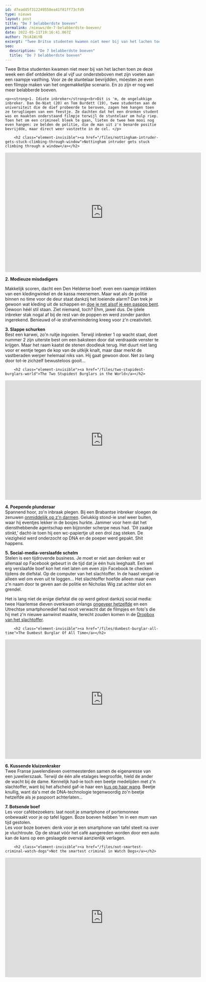 ```yaml
---
id: d7ead45f312249558ea41f81ff73cfd9
type: nieuws
layout: post
title: "De 7 belabberdste boeven"
permalink: /nieuws/de-7-belabberdste-boeven/
date: 2022-05-11T19:16:41.067Z
author: 7biA1WiYB
excerpt: "Twee Britse studenten kwamen niet meer bij van het lachen toen ze deze week een dief ontdekten die al vijf uur ondersteboven met zijn voeten aan een raampje vasthing. Voor ze de stuntelaar bevrijdden, móesten ze even een filmpje maken van het ongemakkelijke scenario. En zo zijn er nog wel meer belabberde boeven.  "
seo:
  description: "De 7 belabberdste boeven"
  title: "De 7 belabberdste boeven"
---
```

Twee Britse studenten kwamen niet meer bij van het lachen toen ze deze week een dief ontdekten die al vijf uur ondersteboven met zijn voeten aan een raampje vasthing. Voor ze de stuntelaar bevrijdden, móesten ze even een filmpje maken van het ongemakkelijke scenario. En zo zijn er nog wel meer belabberde boeven.  

    <p><strong>1. Idiote inbreker</strong><br>Dit is 'm, de ongelukkige inbreker. Dan De-Niet (20) en Tom Burdett (19), twee studenten aan de universiteit die de dief probeerde te beroven, zagen hem hangen toen ze terugliepen van een feestje. Ze dachten dat het een dronken student was en maakten onderstaand filmpje terwijl de stuntelaar om hulp riep. Toen het om een crimineel bleek te gaan, lieten de twee hem mooi nog even hangen: ze belden de politie, die de man uit z'n benarde positie bevrijdde, maar direct weer vastzette in de cel. </p>
<p><div class="media media-element-container media-default"><div id="file-225" class="file file-video file-video-youtube">

        <h2 class="element-invisible"><a href="/files/nottingham-intruder-gets-stuck-climbing-through-window">Nottingham intruder gets stuck climbing through a window</a></h2>
    
  
  <div class="content">
    <div class="media-youtube-video media-element file-default media-youtube-1">
  <iframe class="media-youtube-player" width="640" height="390" title="Nottingham intruder gets stuck climbing through a window" src="https://www.youtube.com/embed/emqC704Ed2E?wmode=opaque&controls=" name="Nottingham intruder gets stuck climbing through a window" frameborder="0" allowfullscreen="">Video van Nottingham intruder gets stuck climbing through a window</iframe>
</div>
  </div>

  
</div>
</div>
<p><strong>2. Modieuze misdadigers</strong></p>
<p>Makkelijk scoren, dacht een Den Helderse boef: even een raampje intikken van een kledingwinkel en de kassa meenemen. Maar wat als de politie binnen no time voor de deur staat dankzij het loeiende alarm? Dan trek je gewoon wat kleding uit de schappen en <a href="http://admin.sevendays.nl/artikel/188643#.VMjc6tKG9Bk">doe je net alsof je een paspop bent</a>. Gewoon héél stil staan. Ziet niemand, toch? Ehm, jawel dus. De ijdele inbreker stak nogal af bij de rest van de poppen en werd zonder pardon ingerekend. Benieuwd of-ie strafvermindering kreeg voor z'n creativiteit. </p>
<p><strong>3. Slappe schurken</strong><br>Best een karwei, zo'n ruitje ingooien. Terwijl inbreker 1 op wacht staat, doet nummer 2 zijn uiterste best om een baksteen door dat verdraaide venster te krijgen. Maar het raam kaatst de stenen doodleuk terug. Het duurt niet lang voor er eentje tegen de kop van de uitkijk knalt, maar daar merkt de vastberaden werper helemaal niks van. Hij gaat gewoon door. Net zo lang door tot-ie zichzelf bewusteloos gooit...</p>
<p><div class="media media-element-container media-default"><div id="file-226" class="file file-video file-video-youtube">

        <h2 class="element-invisible"><a href="/files/two-stupidest-burglars-world">The Two Stupidest Burglars in the World</a></h2>
    
  
  <div class="content">
    <div class="media-youtube-video media-element file-default media-youtube-2">
  <iframe class="media-youtube-player" width="640" height="390" title="The Two Stupidest Burglars in the World" src="https://www.youtube.com/embed/BC5bwoZ94rY?wmode=opaque&controls=" name="The Two Stupidest Burglars in the World" frameborder="0" allowfullscreen="">Video van The Two Stupidest Burglars in the World</iframe>
</div>
  </div>

  
</div>
</div>
<p><strong>4. Poepende plunderaar</strong><br>Spannend hoor, zo'n inbraak plegen. Bij een Brabantse inbreker sloegen de zenuwen <a href="http://admin.sevendays.nl/artikel/189645#.VMjTxdKG9Bk">onmiddelijk op z'n darmen</a>. Gelukkig stond-ie snel weer buiten, waar hij eventjes lekker in de bosjes hurkte. Jammer voor hem dat het diensthebbende agentschap een bijzonder scherpe neus had. 'Dit zaakje stinkt,' dacht-ie toen hij een wc-papiertje uit een drol zag steken. De viezigheid werd onderzocht op DNA en de poeper werd gepakt. Shit happens. </p>
<p><strong>5. Social-media-verslaafde schelm</strong><br>Stelen is een tijdrovende business. Je moet er niet aan denken wat er allemaal op Facebook gebeurt in de tijd dat je één huis leeghaalt. Een wel erg verslaafde boef kon het niet laten om even zijn Facebook te checken tijdens de diefstal. Op de computer van het slachtoffer. In de haast vergat-ie alleen wel om even uit te loggen... Het slachtoffer hoefde alleen maar even z'n naam door te geven aan de politie en Nicholas Wig zat achter slot en grendel. </p>
<p>Het is lang niet de enige diefstal die op werd gelost dankzij social media: twee Haarlemse dieven overkwam onlangs <a href="http://admin.sevendays.nl/artikel/191891#.VMjUmtKG9Bk">ongeveer hetzelfde</a> en een Utrechtse smartphonedief had nooit verwacht dat de filmpjes en foto's die hij met z'n nieuwe aanwinst maakte, terecht zouden komen in de <a href="http://www.geenstijl.nl/mt/archieven/2013/06/wajoo_kijk_deze_foon_scherpe_image_maken.html#more">Dropbox van het slachtoffer</a>. </p>
<p><div class="media media-element-container media-default"><div id="file-227" class="file file-video file-video-youtube">

        <h2 class="element-invisible"><a href="/files/dumbest-burglar-all-time">The Dumbest Burglar Of All Time</a></h2>
    
  
  <div class="content">
    <div class="media-youtube-video media-element file-default media-youtube-3">
  <iframe class="media-youtube-player" width="640" height="390" title="The Dumbest Burglar Of All Time" src="https://www.youtube.com/embed/W0S5a1AQvL8?wmode=opaque&controls=" name="The Dumbest Burglar Of All Time" frameborder="0" allowfullscreen="">Video van The Dumbest Burglar Of All Time</iframe>
</div>
  </div>

  
</div>
</div>
<p><strong>6. Kussende kluizenkraker</strong><br>Twee Franse juwelendieven overmeesterden samen de eigenaresse van een juwelierszaak. Terwijl de één alle etalages leegroofde, hield de ander de wacht bij de dame. Kennelijk had-ie toch een beetje medelijden met z'n slachtoffer, want bij het afscheid gaf-ie haar een <a href="http://admin.sevendays.nl/artikel/190579#.VMjT3tKG9Bk">kus op haar wang</a>. Beetje knullig, want da's met de DNA-technologie tegenwoordig zo'n beetje hetzelfde als je paspoort achterlaten... </p>
<p><strong>7. Botsende boef</strong><br>Les voor cafébezoekers: laat nooit je smartphone of portemonnee onbewaakt voor je op tafel liggen. Boze boeven hebben 'm in een mum van tijd gestolen.<br>Les voor boze boeven: denk voor je een smartphone van tafel steelt na over je vluchtroute. Op de straat vóór het café aangereden worden door een auto kan de kans op een geslaagde overval aanzienlijk verlagen. </p>
<p><div class="media media-element-container media-default"><div id="file-228" class="file file-video file-video-youtube">

        <h2 class="element-invisible"><a href="/files/not-smartest-criminal-watch-dogs">Not the smartest criminal in Watch Dogs</a></h2>
    
  
  <div class="content">
    <div class="media-youtube-video media-element file-default media-youtube-4">
  <iframe class="media-youtube-player" width="640" height="390" title="Not the smartest criminal in Watch Dogs" src="https://www.youtube.com/embed/bUm9bQ5U57Y?wmode=opaque&controls=" name="Not the smartest criminal in Watch Dogs" frameborder="0" allowfullscreen="">Video van Not the smartest criminal in Watch Dogs</iframe>
</div>
  </div>

  
</div>
</div>  
